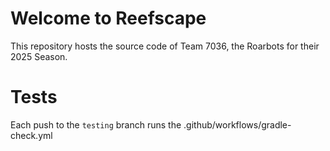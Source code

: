 # Welcome to Reefscape
This repository hosts the source code of Team 7036, the Roarbots for their 2025 Season.
# Tests
Each push to the `testing` branch runs the .github/workflows/gradle-check.yml
